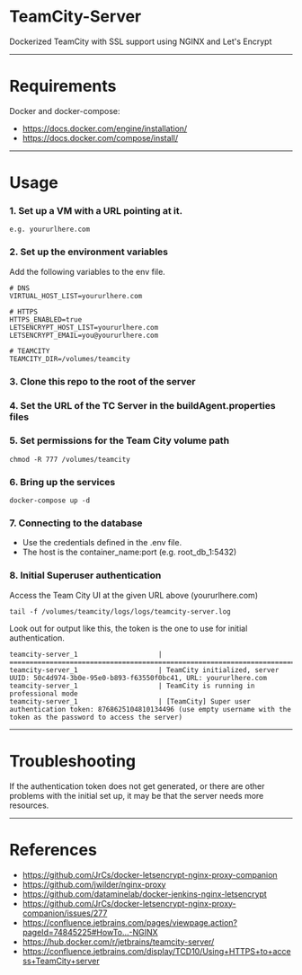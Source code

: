 # TeamCity-Server

Dockerized TeamCity with SSL support using NGINX and Let's Encrypt

---

# Requirements

Docker and docker-compose:

* https://docs.docker.com/engine/installation/
* https://docs.docker.com/compose/install/

---

# Usage

### 1. Set up a VM with a URL pointing at it.

```shell
e.g. yoururlhere.com
```

### 2. Set up the environment variables

Add the following variables to the env file.

```shell
# DNS
VIRTUAL_HOST_LIST=yoururlhere.com

# HTTPS
HTTPS_ENABLED=true
LETSENCRYPT_HOST_LIST=yoururlhere.com
LETSENCRYPT_EMAIL=you@yoururlhere.com

# TEAMCITY
TEAMCITY_DIR=/volumes/teamcity
```

### 3. Clone this repo to the root of the server

### 4. Set the URL of the TC Server in the buildAgent.properties files

### 5. Set permissions for the Team City volume path

```shell
chmod -R 777 /volumes/teamcity
```

### 6. Bring up the services

```
docker-compose up -d
```

### 7. Connecting to the database

- Use the credentials defined in the .env file.
- The host is the container_name:port (e.g. root_db_1:5432)

### 8. Initial Superuser authentication

Access the Team City UI at the given URL above (yoururlhere.com)

```shell
tail -f /volumes/teamcity/logs/logs/teamcity-server.log
```

Look out for output like this, the token is the one to use for initial authentication.

```shell
teamcity-server_1                    | =======================================================================
teamcity-server_1                    | TeamCity initialized, server UUID: 50c4d974-3b0e-95e0-b893-f63550f0bc41, URL: yoururlhere.com
teamcity-server_1                    | TeamCity is running in professional mode
teamcity-server_1                    | [TeamCity] Super user authentication token: 8768625104810134496 (use empty username with the token as the password to access the server)
```

---

# Troubleshooting

If the authentication token does not get generated, or there are other problems with the initial set up, it may be that
the server needs more resources.

---

# References

* https://github.com/JrCs/docker-letsencrypt-nginx-proxy-companion
* https://github.com/jwilder/nginx-proxy
* https://github.com/dataminelab/docker-jenkins-nginx-letsencrypt
* https://github.com/JrCs/docker-letsencrypt-nginx-proxy-companion/issues/277
* https://confluence.jetbrains.com/pages/viewpage.action?pageId=74845225#HowTo...-NGINX
* https://hub.docker.com/r/jetbrains/teamcity-server/
* https://confluence.jetbrains.com/display/TCD10/Using+HTTPS+to+access+TeamCity+server
